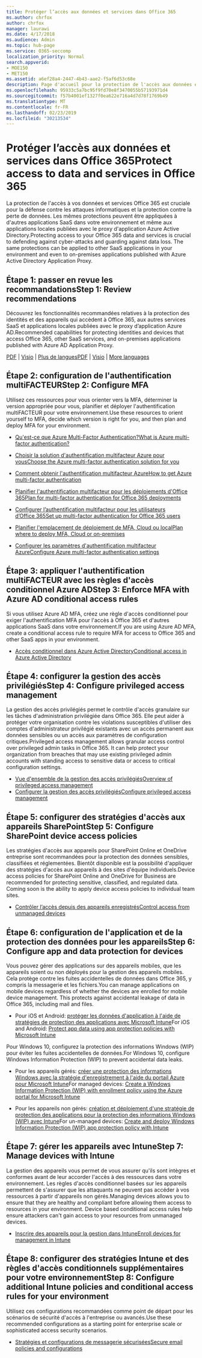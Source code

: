 ```yaml
---
title: Protéger l’accès aux données et services dans Office 365
ms.author: chrfox
author: chrfox
manager: laurawi
ms.date: 4/17/2018
ms.audience: Admin
ms.topic: hub-page
ms.service: O365-seccomp
localization_priority: Normal
search.appverid:
- MOE150
- MET150
ms.assetid: a6ef28a4-2447-4b43-aae2-f5af6d53c68e
description: Page d'accueil pour la protection de l'accès aux données et services O365
ms.openlocfilehash: 95933c5a7bc95f9fd70e8f3470055b57193971d4
ms.sourcegitcommit: f57b4001ef1327f0ea622e716a4d7d78f1769b49
ms.translationtype: MT
ms.contentlocale: fr-FR
ms.lasthandoff: 02/23/2019
ms.locfileid: "30213534"
---
```

# <a name="protect-access-to-data-and-services-in-office-365"></a><span data-ttu-id="74834-103">Protéger l’accès aux données et services dans Office 365</span><span class="sxs-lookup"><span data-stu-id="74834-103">Protect access to data and services in Office 365</span></span>

<span data-ttu-id="74834-p101">La protection de l'accès à vos données et services Office 365 est cruciale pour la défense contre les attaques informatiques et la protection contre la perte de données. Les mêmes protections peuvent être appliquées à d'autres applications SaaS dans votre environnement et même aux applications locales publiées avec le proxy d'application Azure Active Directory.</span><span class="sxs-lookup"><span data-stu-id="74834-p101">Protecting access to your Office 365 data and services is crucial to defending against cyber-attacks and guarding against data loss. The same protections can be applied to other SaaS applications in your environment and even to on-premises applications published with Azure Active Directory Application Proxy.</span></span>
  
## <a name="step-1-review-recommendations"></a><span data-ttu-id="74834-106">Étape 1: passer en revue les recommandations</span><span class="sxs-lookup"><span data-stu-id="74834-106">Step 1: Review recommendations</span></span>

<span data-ttu-id="74834-107">Découvrez les fonctionnalités recommandées relatives à la protection des identités et des appareils qui accèdent à Office 365, aux autres services SaaS et applications locales publiées avec le proxy d’application Azure AD.</span><span class="sxs-lookup"><span data-stu-id="74834-107">Recommended capabilities for protecting identities and devices that access Office 365, other SaaS services, and on-premises applications published with Azure AD Application Proxy.</span></span>
  
<span data-ttu-id="74834-108">[PDF](https://go.microsoft.com/fwlink/p/?linkid=841656) | [Visio](https://go.microsoft.com/fwlink/p/?linkid=841657) | [Plus de langues](https://www.microsoft.com/download/details.aspx?id=55032)</span><span class="sxs-lookup"><span data-stu-id="74834-108">[PDF](https://go.microsoft.com/fwlink/p/?linkid=841656) | [Visio](https://go.microsoft.com/fwlink/p/?linkid=841657) | [More languages](https://www.microsoft.com/download/details.aspx?id=55032)</span></span>
  
## <a name="step-2-configure-mfa"></a><span data-ttu-id="74834-109">Étape 2: configuration de l'authentification multiFACTEUR</span><span class="sxs-lookup"><span data-stu-id="74834-109">Step 2: Configure MFA</span></span>

<span data-ttu-id="74834-110">Utilisez ces ressources pour vous orienter vers la MFA, déterminer la version appropriée pour vous, planifier et déployer l'authentification multiFACTEUR pour votre environnement.</span><span class="sxs-lookup"><span data-stu-id="74834-110">Use these resources to orient yourself to MFA, decide which version is right for you, and then plan and deploy MFA for your environment.</span></span>
  
- [<span data-ttu-id="74834-111">Qu'est-ce que Azure Multi-Factor Authentication?</span><span class="sxs-lookup"><span data-stu-id="74834-111">What is Azure multi-factor authentication?</span></span>](https://docs.microsoft.com/azure/multi-factor-authentication/multi-factor-authentication)
    
- [<span data-ttu-id="74834-112">Choisir la solution d'authentification multifacteur Azure pour vous</span><span class="sxs-lookup"><span data-stu-id="74834-112">Choose the Azure multi-factor authentication solution for you</span></span>](https://docs.microsoft.com/azure/multi-factor-authentication/multi-factor-authentication-get-started)
    
- [<span data-ttu-id="74834-113">Comment obtenir l'authentification multifacteur Azure</span><span class="sxs-lookup"><span data-stu-id="74834-113">How to get Azure multi-factor authentication</span></span>](https://docs.microsoft.com/azure/multi-factor-authentication/multi-factor-authentication-versions-plans)
    
- [<span data-ttu-id="74834-114">Planifier l'authentification multifacteur pour les déploiements d'Office 365</span><span class="sxs-lookup"><span data-stu-id="74834-114">Plan for multi-factor authentication for Office 365 deployments</span></span>](https://support.office.com/article/043807b2-21db-4d5c-b430-c8a6dee0e6ba)
    
- [<span data-ttu-id="74834-115">Configurer l’authentification multifacteur pour les utilisateurs d’Office 365</span><span class="sxs-lookup"><span data-stu-id="74834-115">Set up multi-factor authentication for Office 365 users</span></span>](https://support.office.com/article/8f0454b2-f51a-4d9c-bcde-2c48e41621c6)
    
- [<span data-ttu-id="74834-116">Planifier l'emplacement de déploiement de MFA, Cloud ou local</span><span class="sxs-lookup"><span data-stu-id="74834-116">Plan where to deploy MFA, Cloud or on-premises</span></span>](https://docs.microsoft.com/azure/multi-factor-authentication/multi-factor-authentication-get-started)
    
- [<span data-ttu-id="74834-117">Configurer les paramètres d'authentification multifacteur Azure</span><span class="sxs-lookup"><span data-stu-id="74834-117">Configure Azure multi-factor authentication settings</span></span>](https://docs.microsoft.com/azure/multi-factor-authentication/multi-factor-authentication-whats-next)
    
## <a name="step-3-enforce-mfa-with-azure-ad-conditional-access-rules"></a><span data-ttu-id="74834-118">Étape 3: appliquer l'authentification multiFACTEUR avec les règles d'accès conditionnel Azure AD</span><span class="sxs-lookup"><span data-stu-id="74834-118">Step 3: Enforce MFA with Azure AD conditional access rules</span></span>

<span data-ttu-id="74834-119">Si vous utilisez Azure AD MFA, créez une règle d'accès conditionnel pour exiger l'authentification MFA pour l'accès à Office 365 et d'autres applications SaaS dans votre environnement.</span><span class="sxs-lookup"><span data-stu-id="74834-119">If you are using Azure AD MFA, create a conditional access rule to require MFA for access to Office 365 and other SaaS apps in your environment.</span></span>
  
- [<span data-ttu-id="74834-120">Accès conditionnel dans Azure Active Directory</span><span class="sxs-lookup"><span data-stu-id="74834-120">Conditional access in Azure Active Directory</span></span>](https://docs.microsoft.com/azure/active-directory/active-directory-conditional-access-azure-portal)
    
## <a name="step-4-configure-privileged-access-management"></a><span data-ttu-id="74834-121">Étape 4: configurer la gestion des accès privilégiés</span><span class="sxs-lookup"><span data-stu-id="74834-121">Step 4: Configure privileged access management</span></span>

<span data-ttu-id="74834-p102">La gestion des accès privilégiés permet le contrôle d'accès granulaire sur les tâches d'administration privilégiée dans Office 365.  Elle peut aider à protéger votre organisation contre les violations susceptibles d'utiliser des comptes d'administrateur privilégié existants avec un accès permanent aux données sensibles ou un accès aux paramètres de configuration critiques.</span><span class="sxs-lookup"><span data-stu-id="74834-p102">Privileged access management allows granular access control over privileged admin tasks in Office 365.  It can help protect your organization from breaches that may use existing privileged admin accounts with standing access to sensitive data or access to critical configuration settings.</span></span>

- [<span data-ttu-id="74834-124">Vue d'ensemble de la gestion des accès privilégiés</span><span class="sxs-lookup"><span data-stu-id="74834-124">Overview of privileged access management</span></span>](privileged-access-management-overview.md)
- [<span data-ttu-id="74834-125">Configurer la gestion des accès privilégiés</span><span class="sxs-lookup"><span data-stu-id="74834-125">Configure privileged access management</span></span>](privileged-access-management-configuration.md)

## <a name="step-5-configure-sharepoint-device-access-policies"></a><span data-ttu-id="74834-126">Étape 5: configurer des stratégies d'accès aux appareils SharePoint</span><span class="sxs-lookup"><span data-stu-id="74834-126">Step 5: Configure SharePoint device access policies</span></span>

<span data-ttu-id="74834-p103">Les stratégies d'accès aux appareils pour SharePoint Online et OneDrive entreprise sont recommandées pour la protection des données sensibles, classifiées et réglementées. Bientôt disponible est la possibilité d'appliquer des stratégies d'accès aux appareils à des sites d'équipe individuels.</span><span class="sxs-lookup"><span data-stu-id="74834-p103">Device access policies for SharePoint Online and OneDrive for Business are recommended for protecting sensitive, classified, and regulated data. Coming soon is the ability to apply device access policies to individual team sites.</span></span>
  
- [<span data-ttu-id="74834-129">Contrôler l’accès depuis des appareils enregistrés</span><span class="sxs-lookup"><span data-stu-id="74834-129">Control access from unmanaged devices</span></span>](https://support.office.com/article/Control-access-from-unmanaged-devices-5ae550c4-bd20-4257-847b-5c20fb053622?ui=en-US&amp;rs=en-US&amp;ad=US)
    
## <a name="step-6-configure-app-and-data-protection-for-devices"></a><span data-ttu-id="74834-130">Étape 6: configuration de l'application et de la protection des données pour les appareils</span><span class="sxs-lookup"><span data-stu-id="74834-130">Step 6: Configure app and data protection for devices</span></span>

<span data-ttu-id="74834-p104">Vous pouvez gérer des applications sur des appareils mobiles, que les appareils soient ou non déployés pour la gestion des appareils mobiles. Cela protège contre les fuites accidentelles de données dans Office 365, y compris la messagerie et les fichiers.</span><span class="sxs-lookup"><span data-stu-id="74834-p104">You can manage applications on mobile devices regardless of whether the devices are enrolled for mobile device management. This protects against accidental leakage of data in Office 365, including mail and files.</span></span>
  
- <span data-ttu-id="74834-133">Pour iOS et Android: [protéger les données d'application à l'aide de stratégies de protection des applications avec Microsoft Intune](https://docs.microsoft.com/intune-classic/deploy-use/protect-app-data-using-mobile-app-management-policies-with-microsoft-intune)</span><span class="sxs-lookup"><span data-stu-id="74834-133">For iOS and Android: [Protect app data using app protection policies with Microsoft Intune](https://docs.microsoft.com/intune-classic/deploy-use/protect-app-data-using-mobile-app-management-policies-with-microsoft-intune)</span></span>
    
<span data-ttu-id="74834-134">Pour Windows 10, configurez la protection des informations Windows (WIP) pour éviter les fuites accidentelles de données.</span><span class="sxs-lookup"><span data-stu-id="74834-134">For Windows 10, configure Windows Information Protection (WIP) to prevent accidental data leaks.</span></span>
  
- <span data-ttu-id="74834-135">Pour les appareils gérés: [créer une protection des informations Windows avec la stratégie d'enregistrement à l'aide du portail Azure pour Microsoft Intune](https://docs.microsoft.com/windows/threat-protection/windows-information-protection/create-wip-policy-using-intune-azure)</span><span class="sxs-lookup"><span data-stu-id="74834-135">For managed devices: [Create a Windows Information Protection (WIP) with enrollment policy using the Azure portal for Microsoft Intune](https://docs.microsoft.com/windows/threat-protection/windows-information-protection/create-wip-policy-using-intune-azure)</span></span>
    
- <span data-ttu-id="74834-136">Pour les appareils non gérés: [création et déploiement d'une stratégie de protection des applications pour la protection des informations Windows (WIP) avec Intune](https://docs.microsoft.com/intune/windows-information-protection-policy-create)</span><span class="sxs-lookup"><span data-stu-id="74834-136">For un-managed devices: [Create and deploy Windows Information Protection (WIP) app protection policy with Intune](https://docs.microsoft.com/intune/windows-information-protection-policy-create)</span></span>
    
## <a name="step-7-manage-devices-with-intune"></a><span data-ttu-id="74834-137">Étape 7: gérer les appareils avec Intune</span><span class="sxs-lookup"><span data-stu-id="74834-137">Step 7: Manage devices with Intune</span></span>

<span data-ttu-id="74834-p105">La gestion des appareils vous permet de vous assurer qu'ils sont intègres et conformes avant de leur accorder l'accès à des ressources dans votre environnement. Les règles d'accès conditionnel basées sur les appareils permettent de s'assurer que les attaquants ne peuvent pas accéder à vos ressources à partir d'appareils non gérés.</span><span class="sxs-lookup"><span data-stu-id="74834-p105">Managing devices allows you to ensure that they are healthy and compliant before allowing them access to resources in your environment. Device based conditional access rules help ensure attackers can't gain access to your resources from unmanaged devices.</span></span>
  
- [<span data-ttu-id="74834-140">Inscrire des appareils pour la gestion dans Intune</span><span class="sxs-lookup"><span data-stu-id="74834-140">Enroll devices for management in Intune</span></span>](https://docs.microsoft.com/intune-classic/deploy-use/enroll-devices-in-microsoft-intune)
    
## <a name="step-8-configure-additional-intune-policies-and-conditional-access-rules-for-your-environment"></a><span data-ttu-id="74834-141">Étape 8: configurer des stratégies Intune et des règles d'accès conditionnels supplémentaires pour votre environnement</span><span class="sxs-lookup"><span data-stu-id="74834-141">Step 8: Configure additional Intune policies and conditional access rules for your environment</span></span>

<span data-ttu-id="74834-142">Utilisez ces configurations recommandées comme point de départ pour les scénarios de sécurité d'accès à l'entreprise ou avancés.</span><span class="sxs-lookup"><span data-stu-id="74834-142">Use these recommended configurations as a starting point for enterprise scale or sophisticated access security scenarios.</span></span>
  
- [<span data-ttu-id="74834-143">Stratégies et configurations de messagerie sécurisées</span><span class="sxs-lookup"><span data-stu-id="74834-143">Secure email policies and configurations</span></span>](https://docs.microsoft.com/azure/active-directory/secure-email-introduction)
    

